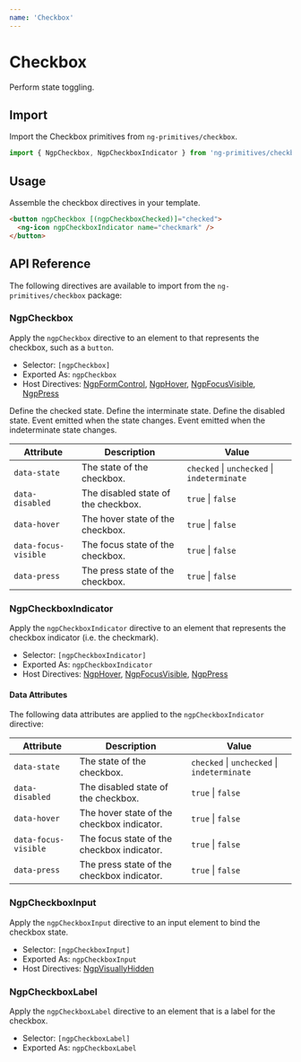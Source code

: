 ```yaml
---
name: 'Checkbox'
---
```


# Checkbox

Perform state toggling.

<docs-example name="checkbox"></docs-example>

## Import

Import the Checkbox primitives from `ng-primitives/checkbox`.

```ts
import { NgpCheckbox, NgpCheckboxIndicator } from 'ng-primitives/checkbox';
```

## Usage

Assemble the checkbox directives in your template.

```html
<button ngpCheckbox [(ngpCheckboxChecked)]="checked">
  <ng-icon ngpCheckboxIndicator name="checkmark" />
</button>
```

## API Reference

The following directives are available to import from the `ng-primitives/checkbox` package:

### NgpCheckbox

Apply the `ngpCheckbox` directive to an element to that represents the checkbox, such as a `button`.

- Selector: `[ngpCheckbox]`
- Exported As: `ngpCheckbox`
- Host Directives: [NgpFormControl](/primitives/form-field), [NgpHover](/interactions/hover), [NgpFocusVisible](/interactions/focus-visible), [NgpPress](/interactions/press)

<response-field name="ngpCheckboxChecked" type="boolean" default="false">
  Define the checked state.
</response-field>

<response-field name="ngpCheckboxIndeterminate" type="boolean" default="false">
  Define the interminate state.
</response-field>

<response-field name="ngpCheckboxDisabled" type="boolean" default="false">
  Define the disabled state.
</response-field>

<response-field name="ngpCheckboxCheckedChange" type="boolean">
  Event emitted when the state changes.
</response-field>

<response-field name="ngpCheckboxIndeterminateChange" type="boolean">
  Event emitted when the indeterminate state changes.
</response-field>

| Attribute            | Description                         | Value                                       |
| -------------------- | ----------------------------------- | ------------------------------------------- |
| `data-state`         | The state of the checkbox.          | `checked` \| `unchecked` \| `indeterminate` |
| `data-disabled`      | The disabled state of the checkbox. | `true` \| `false`                           |
| `data-hover`         | The hover state of the checkbox.    | `true` \| `false`                           |
| `data-focus-visible` | The focus state of the checkbox.    | `true` \| `false`                           |
| `data-press`         | The press state of the checkbox.    | `true` \| `false`                           |

### NgpCheckboxIndicator

Apply the `ngpCheckboxIndicator` directive to an element that represents the checkbox indicator (i.e. the checkmark).

- Selector: `[ngpCheckboxIndicator]`
- Exported As: `ngpCheckboxIndicator`
- Host Directives: [NgpHover](/interactions/hover), [NgpFocusVisible](/interactions/focus-visible), [NgpPress](/interactions/press)

#### Data Attributes

The following data attributes are applied to the `ngpCheckboxIndicator` directive:

| Attribute            | Description                                | Value                                       |
| -------------------- | ------------------------------------------ | ------------------------------------------- |
| `data-state`         | The state of the checkbox.                 | `checked` \| `unchecked` \| `indeterminate` |
| `data-disabled`      | The disabled state of the checkbox.        | `true` \| `false`                           |
| `data-hover`         | The hover state of the checkbox indicator. | `true` \| `false`                           |
| `data-focus-visible` | The focus state of the checkbox indicator. | `true` \| `false`                           |
| `data-press`         | The press state of the checkbox indicator. | `true` \| `false`                           |

### NgpCheckboxInput

Apply the `ngpCheckboxInput` directive to an input element to bind the checkbox state.

- Selector: `[ngpCheckboxInput]`
- Exported As: `ngpCheckboxInput`
- Host Directives: [NgpVisuallyHidden](/utilities/visually-hidden)

### NgpCheckboxLabel

Apply the `ngpCheckboxLabel` directive to an element that is a label for the checkbox.

- Selector: `[ngpCheckboxLabel]`
- Exported As: `ngpCheckboxLabel`

